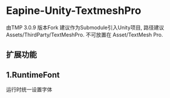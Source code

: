 # Eapine-Unity-TextmeshPro
由TMP 3.0.9 版本Fork
建议作为Submodule引入Unity项目, 路径建议 Assets/ThirdParty/TextMeshPro. 不可放置在 Asset/TextMesh Pro.

## 扩展功能
## 1.RuntimeFont
运行时统一设置字体
